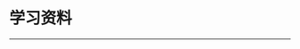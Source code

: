 # 学习资料
---
<content-page 
    :superlink="[
      {
        uuid:'9d948162-8988-42b9-8c00-35ca85d0c6c1',
        title: 'Vue.js 技术揭秘',
        description: 'Vue.js 技术揭秘',
        icon: 'https://cn.vuejs.org/images/icons/favicon-32x32.png',
        href: 'https://ustbhuangyi.github.io/vue-analysis/',
      },
      {
        uuid:'0ca69d3e-02c3-47cc-8132-9ea8e9d93c35',
        title: '大厂面试题每日一题',
        description: '大厂面试题每日一题',
        icon: 'https://q.shanyue.tech/favicon.ico',
        href: 'https://ustbhuangyi.github.io/vue-analysis/',
      },
      {
        uuid:'ef8e3564-42cf-48a7-9a6d-987483a4f5d9',
        title: '现代 JavaScript 教程',
        icon: 'https://zh.javascript.info/img/favicon/favicon.png',
        href: 'https://zh.javascript.info/',
        description: '从基础知识到高阶主题，只需既简单又详细的解释。',
      },
      {
        uuid:'f46c0bf0-926e-4feb-8509-9d66df605c7a',
        title: '小鑫笔记',
        icon: 'https://it200.cn/img/logo.b96656d2.jpg',
        href: 'https://ospoon.github.io/',
        description: '小鑫笔记在线阅读',
      },
      {
        uuid:'f9ec1f50-bb74-4c3c-8167-c780e67b5943',
        title: 'yarn官方中文文档',
        icon: 'https://www.bookstack.cn/favicon.ico',
        href: 'https://www.bookstack.cn/read/yarn-cn/0.md',
        description: 'yarn官方中文文档',
      },
      {
        uuid:'7964cc70-0c20-427d-b57f-3b53c0fabee4',
        title: '大圣前端',
        icon: 'https://shengxinjing.cn/logo.ico',
        href: 'https://shengxinjing.cn/',
        description: '大圣前端学习路线图',
      },
      {
        uuid:'030c9784-ac17-4fb6-b6f7-2163581947cf',
        title: '前端知识图谱',
        icon: 'https://gw.alicdn.com/tfs/TB1lFaCklfH8KJjy1XbXXbLdXXa-32-32.png',
        href: 'https://f2e.tech/',
        description: '前端知识图谱',
      },
      {
        uuid:'658d7031-388d-4f2d-9bb2-c4957d37af58',
        title: 'Apache JMeter',
        icon: '/images/apache.png',
        href: 'https://jmeter.apache.org/download_jmeter.cgi',
        description: 'The Apache JMeter™ application is open source software, a 100% pure Java application designed to load test functional behavior and measure performance. It was originally designed for testing Web Applications but has since expanded to other test functions.',
      },
    ]"
/>
